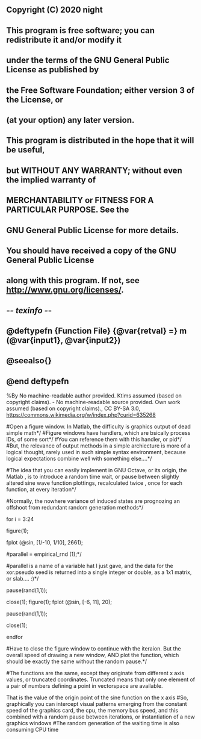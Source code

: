 ## Copyright (C) 2020 night
## 
## This program is free software; you can redistribute it and/or modify it
## under the terms of the GNU General Public License as published by
## the Free Software Foundation; either version 3 of the License, or
## (at your option) any later version.
## 
## This program is distributed in the hope that it will be useful,
## but WITHOUT ANY WARRANTY; without even the implied warranty of
## MERCHANTABILITY or FITNESS FOR A PARTICULAR PURPOSE.  See the
## GNU General Public License for more details.
## 
## You should have received a copy of the GNU General Public License
## along with this program.  If not, see <http://www.gnu.org/licenses/>.

## -*- texinfo -*- 
## @deftypefn {Function File} {@var{retval} =} m (@var{input1}, @var{input2})
##
## @seealso{}
## @end deftypefn


%By No machine-readable author provided. Ktims assumed (based on copyright claims). - No machine-readable source provided. Own work assumed (based on copyright claims)., CC BY-SA 3.0, https://commons.wikimedia.org/w/index.php?curid=635268

#Open a figure window. In Matlab, the difficulty is graphics output of dead simple math*/ #Figure windows have handlers, which are bsically process IDs, of some sort*/ #You can reference them with this handler, or pid*/
#But, the relevance of output methods in a simple archiecture is more of a logical thought, rarely used in such simple syntax environment, because logical expectations combine well with something else....*/

#The idea that you can easily implement in GNU Octave, or its origin, the Matlab , is to introduce a random time wait, or pause between slightly altered sine wave function plottings, recalculated twice , once for each function, at every iteration*/

#Normally, the nowhere variance of induced states are prognozing an offshoot from redundant random generation methods*/


for i = 3:24 

  figure(1);
  
  fplot (@sin, [1/-10, 1/10], 2661);

  #parallel = empirical_rnd (1);*/

  #parallel is a name of a variable hat I just gave, and the data for the xor.pseudo seed is returned into a single integer or double, as a 1x1 matrix, or slab.... :)*/

  pause(rand(1,1));
  
  close(1);
  figure(1);
  fplot (@sin, [-6, 11], 20); 
  
  pause(rand(1,1));
  
  close(1);
  
endfor

#Have to close the figure window to continue with the iteraion. But the overall speed of drawing a new window, AND plot the function, which should be exactly the same without the random pause.*/

#The functions are the same, except they originate from different x axis values, or truncated coordinates. Truncated means that only one element of a pair of numbers defining a point in vectorspace are available.

That is the value of the origin point of the sine function on the x axis
#So, graphically you can intercept visual patterns emerging from the constant speed of the graphics card, the cpu, the memory bus speed, and this combined with a random pause between iterations, or instantiation of a new graphics windows #The random generation of the waiting time is also consuming CPU time
